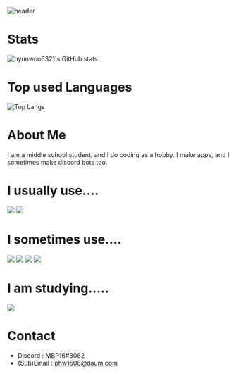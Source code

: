 ![header](https://capsule-render.vercel.app/api?type=wave&color=gradient&height=300&section=header&text=Park%20HyunWoo&fontSize=90)

# Stats
![hyunwoo6321's GitHub stats](https://github-readme-stats.vercel.app/api?username=hyunwoo6321&count_private=true&show_icons=true&theme=darcula)

# Top used Languages
![Top Langs](https://github-readme-stats.vercel.app/api/top-langs/?username=hyunwoo6321)

# About Me
I am a middle school student, and I do coding as a hobby.
I make apps, and I sometimes make discord bots too.

# I usually use....
<img src="https://img.shields.io/badge/Python-3766AB?style=flat&logo=Python&logoColor=FFE400"/></a> 
<img src="https://img.shields.io/badge/HTML-000000?style=flat&logo=html5&logoColor=FA7343"/></a>

# I sometimes use....
<img src="https://img.shields.io/badge/Swift-FA7343?style=flat&logo=Swift&logoColor=white"/></a> 
<img src="https://img.shields.io/badge/Kotlin-0095D5?style=flat&logo=Kotlin&logoColor=FA7343"/></a> 
<img src="https://img.shields.io/badge/C-000000?style=flat&logo=c&logoColor=4A8AC5"/></a>
<img src="https://img.shields.io/badge/CSS-000000?style=flat&logo=css3&logoColor=4A8AC5"/></a>

# I am studying.....
<img src="https://img.shields.io/badge/C++-000000?style=flat&logo=c&logoColor=4A8AC5"/></a>

# Contact
- Discord : MBP16#3062
- (Sub)Email : phw1508@daum.com
